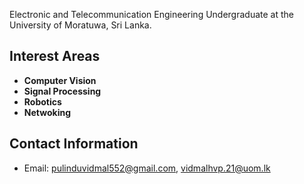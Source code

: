  Electronic and Telecommunication Engineering Undergraduate at the University of Moratuwa, Sri Lanka.

## Interest Areas

- **Computer Vision**
- **Signal Processing**
- **Robotics**
- **Netwoking**


## Contact Information

- Email: pulinduvidmal552@gmail.com, vidmalhvp.21@uom.lk



